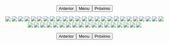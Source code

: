 <p style="text-align: center;"><button name="anterior" onclick="./chap-0243/readme.md">Anterior</button><button name="menu" onclick="./readme.md">Menu</button><button name="próximo" onclick="./chap-0245/readme.md">Próximo</button></p> <p style="text-align: center;"><img src="001__001.jpg"> <img src="001__002.jpg"> <img src="001__003.jpg"> <img src="001__004.jpg"> <img src="001__005.jpg"> <img src="001__006.jpg"> <img src="002__001.jpg"> <img src="002__002.jpg"> <img src="002__003.jpg"> <img src="002__004.jpg"> <img src="002__005.jpg"> <img src="002__006.jpg"> <img src="002__007.jpg"> <img src="003__001.jpg"> <img src="003__002.jpg"> <img src="003__003.jpg"> <img src="003__004.jpg"> <img src="003__005.jpg"> <img src="003__006.jpg"> <img src="003__007.jpg"> <img src="004__001.jpg"> <img src="004__002.jpg"> <img src="004__003.jpg"> <img src="004__004.jpg"> <img src="004__005.jpg"> <img src="004__006.jpg"> <img src="004__007.jpg"> <img src="005__001.jpg"> <img src="005__002.jpg"> <img src="005__003.jpg"> <img src="005__004.jpg"> <img src="005__005.jpg"> <img src="005__006.jpg"> <img src="005__007.jpg"> <img src="006__001.jpg"> <img src="006__002.jpg"> <img src="006__003.jpg"> <img src="006__004.jpg"> <img src="006__005.jpg"> <img src="006__006.jpg"> <img src="007__001.jpg"> <img src="007__002.jpg"> <img src="readme.md"> </p> <p style="text-align: center;"><button name="anterior" onclick="./chap-0243/readme.md">Anterior</button><button name="menu" onclick="./readme.md">Menu</button><button name="próximo" onclick="./chap-0245/readme.md">Próximo</button></p>